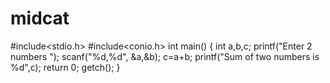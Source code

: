 # midcat
#include<stdio.h>
#include<conio.h>
int main()
{
int a,b,c;
printf("Enter 2 numbers ");
scanf("%d,%d", &a,&b);
c=a+b;
printf("Sum of two numbers is %d",c);
return 0;
getch();
}
